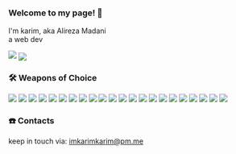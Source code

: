 # <h3>Welcome to my page! 👋</h3>

<p>
I'm karim,
aka Alireza Madani<br>
a web dev
</p>

<img src="https://github-readme-stats.vercel.app/api?username=imkarimkarim&show_icons=true&hide_border=false&line_height=20&title_color=000&icon_color=1b93c9&show_owner=true" />
<img align="center" src="https://github-readme-stats.vercel.app/api/top-langs/?username=imkarimkarim&hide_border=false&title_color=000&layout=compact" />

### 🛠️ Weapons of Choice

<p>
  <p>
    <img src="https://img.shields.io/badge/-HTML-E45028?style=flat-square&logo=HTML5&logoColor=white"/>
    <img src="https://img.shields.io/badge/-CSS-2862E9?style=flat-square&logo=CSS3&logoColor=white"/>
    <img src="https://img.shields.io/badge/-Tailwind-0A1020?style=flat-square&logo=tailwindcss&logoColor=30A1D6"/>
    <img src="https://img.shields.io/badge/-JavaScript-F7DF1D?style=flat-square&logo=JavaScript&logoColor=black"/>
    <img src="https://img.shields.io/badge/-TypeScript-3178C6?style=flat-square&logo=TypeScript&logoColor=white"/>
    <img src="https://img.shields.io/badge/-React-20232A?style=flat-square&logo=React&logoColor=61DAFB"/>
    <img src="https://img.shields.io/badge/-MUI-001E3C?style=flat-square&logo=MUI&logoColor=007FFF"/>
    <img src="https://img.shields.io/badge/-Svelte-ff3e00?style=flat-square&logo=Svelte&logoColor=white"/>
    <img src="https://img.shields.io/badge/-Vite-A254FD?style=flat-square&logo=Vite&logoColor=FECE29"/>
    <img src="https://img.shields.io/badge/-Astro-1A183A?style=flat-square&logo=Astro&logoColor=9333EA"/>
    <img src="https://img.shields.io/badge/-Next.js-000000?style=flat-square&logo=Next.js&logoColor=white"/>    
    <img src="https://img.shields.io/badge/-Node.js-588255?style=flat-square&logo=Node.js&logoColor=000000"/>
    <img src="https://img.shields.io/badge/-express-fff?style=flat-square&logo=Express&logoColor=black"/>
    <img src="https://img.shields.io/badge/-PocketBase-ffffff?style=flat-square&logo=PocketBase&logoColor=000000"/>
    <img src="https://img.shields.io/badge/-React Native-61dafb?style=flat-square&logo=React&logoColor=black"/>
    <img src="https://img.shields.io/badge/-Electron-272a37?style=flat-square&logo=Electron&logoColor=white"/>
    <img src="https://img.shields.io/badge/-Cypress-1B1E2E?style=flat-square&logo=Cypress&logoColor=6FD5AA"/>
    <!--- <img src="https://img.shields.io/badge/-NestJS-ea2745?style=flat-square&logo=NestJS&logoColor=black"/>  -->
    <!--- Go  -->
    <!--- Python  -->
    <!--- WebRTC  -->
    <!--- WASM  -->
    <!--- <img src="https://img.shields.io/badge/-MySQL-F29111?style=flat-square&logo=MySQL&logoColor=white"/>  --> 
    <!--- <img src="https://img.shields.io/badge/-MongoDB-116149?style=flat-square&logo=MongoDB&logoColor=white"/> -->
    <!--- <img src="https://img.shields.io/badge/-SQL-ffffff?style=flat-square&logo=MySQL&logoColor=D88700"/> -->
    <!--- <img src="https://img.shields.io/badge/-Redis-d43013?style=flat-square&logo=Redis&logoColor=white"/>   --> 
    <img src="https://img.shields.io/badge/-VSCodium-368FED?style=flat-square&logo=VSCodium&logoColor=white"/>
    <img src="https://img.shields.io/badge/-Git-F44D27?style=flat-square&logo=Git&logoColor=white"/>
    <!-- <img src="https://img.shields.io/badge/-Npm-CB3837?style=flat-square&logo=Npm&logoColor=white"/> -->
    <img src="https://img.shields.io/badge/-Yarn-2B8AB5?style=flat-square&logo=Yarn&logoColor=white"/>
    <img src="https://img.shields.io/badge/-Pnpm-4E4E4E?style=flat-square&logo=pnpm&logoColor=F9AD01"/>
    <!--- <img src="https://img.shields.io/badge/-ESLint-4B32C3?style=flat-square&logo=ESLint&logoColor=white"/> -->
    <!--- <img src="https://img.shields.io/badge/-Prettier-1A2B34?style=flat-square&logo=Prettier&logoColor=pink"/> -->
     <!--- <img src="https://img.shields.io/badge/-Linux-020204?style=flat-square&logo=Linux&logoColor=F7BE0D"/> -->
     <!--- <img src="https://img.shields.io/badge/-Windows-094596?style=flat-square&logo=Windows&logoColor=white"/> -->
    <img src="https://img.shields.io/badge/-Trello-0079BF?style=flat-square&logo=Trello&logoColor=white"/> 
  </p>
<p>
 
### ☎️ Contacts
 
keep in touch via:   <a href="mailto:imkarimkarim@pm.me">imkarimkarim@pm.me</a>
